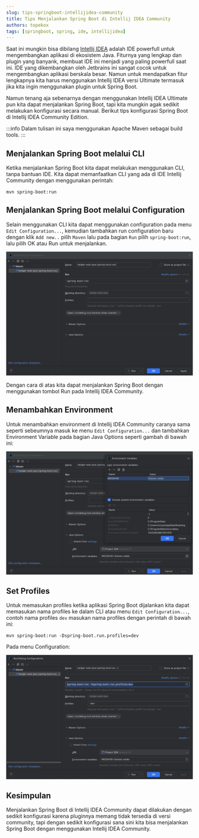 ```yaml
---
slug: tips-springboot-intellijidea-community
title: Tips Menjalankan Spring Boot di Intellij IDEA Community
authors: topekox
tags: [springboot, spring, ide, intellijidea]
---
```


Saat ini mungkin bisa dibilang [Intellij IDEA](https://www.jetbrains.com/idea/) adalah IDE powerfull untuk mengembangkan aplikasi di ekosistem Java. Fiturnya yang lengkap dan plugin yang banyank, membuat IDE ini menjadi yang paling powerfull saat ini. IDE yang dikembangkan oleh Jetbrains ini sangat cocok untuk mengembangkan aplikasi berskala besar. Namun untuk mendapatkan fitur lengkapnya kita harus menggunakan Intellij IDEA versi Ultimate termasuk jika kita ingin menggunakan plugin untuk Spring Boot.

<!--truncate-->

Namun tenang aja sebenarnya dengan menggunakan Intellij IDEA Ultimate pun kita dapat menjalankan Spring Boot, tapi kita mungkin agak sedikit melakukan konfigurasi secara manual. Berikut tips konfigurasi Spring Boot di Intellij IDEA Community Edition.

:::info
Dalam tulisan ini saya menggunakan Apache Maven sebagai build tools.
::: 

## Menjalankan Spring Boot melalui CLI

Ketika menjalankan Spring Boot kita dapat melakukan menggunakan CLI, tanpa bantuan IDE. Kita dapat memanfaatkan CLI yang ada di IDE Intellij Community dengan menggunakan perintah:

```
mvn spring-boot:run
```

## Menjalankan Spring Boot melalui Configuration

Selain menggunakan CLI kita dapat menggunakan configuration pada menu `Edit Configuration...`, kemudian tambahkan run configuration baru dengan klik `Add new..` pilih `Maven` lalu pada bagian `Run` pilih `spring-boot:run`, lalu pilih OK atau Run untuk menjalankan.

!['Idea'](/img/general/idea1.png)

Dengan cara di atas kita dapat menjalankan Spring Boot dengan menggunakan tombol Run pada Intellij IDEA Community.

## Menambahkan Environment

Untuk menambahkan environment di Intellij IDEA Community caranya sama seperti sebeumnya masuk ke menu `Edit Configuration...` dan tambahkan Environment Variable pada bagian Java Options seperti gambah di bawah ini: 

!['Idea'](/img/general/idea2.png)

## Set Profiles

Untuk memasukan profiles ketika aplikasi Spring Boot dijalankan kita dapat memasukan nama profiles ke dalam CLI atau menu `Edit Configuration...`, contoh nama profiles `dev` masukan nama profiles dengan perintah di bawah ini:

```
mvn spring-boot:run -Dspring-boot.run.profiles=dev
```

Pada menu Configuration:

!['Idea'](/img/general/idea3.png)

## Kesimpulan

Menjalankan Spring Boot di Intellij IDEA Community dapat dilakukan dengan sedikit konfigurasi karena pluginnya memang tidak tersedia di versi community, tapi dengan sedikit konfigurasi sana sini kita bisa menjalankan Spring Boot dengan menggunakan Intellij IDEA Community.